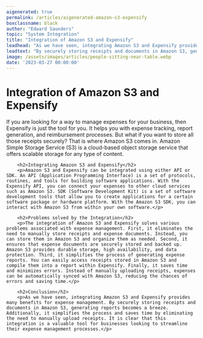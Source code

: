 ```yaml
---
aigenerated: true
permalink: /articles/aigenerated-amazon-s3-expensify
boxclassname: black
author: "Edward Saunders"
topic: "System Integration"
title: "Integration of Amazon S3 and Expensify"
leadhead: "As we have seen, integrating Amazon S3 and Expensify provides many benefits for expense management"
leadtext: "By securely storing receipts and documents in Amazon S3, generating reports becomes a breeze. Additionally, it simplifies the process and saves time by eliminating the need to manually upload receipts. It is clear that this integration is a valuable tool for businesses looking to streamline their expense management processes."
image: /assets/images/articles/people-sitting-near-table.webp
date: '2023-03-27 00:00:00'
---
```

<div class="arttext">        <h1>Integration of Amazon S3 and Expensify</h1>
        <p>If you are looking for a way to manage expenses for your business, then Expensify is just the tool for you. It helps you with expense tracking, report generation, and reimbursement processes. But what if you want to store all those receipts securely? That is where Amazon S3 comes in. Amazon Simple Storage Service (S3) is a cloud-based object storage service that offers scalable storage for any type of content.</p>
        
        <h2>Integrating Amazon S3 and Expensify</h2>
        <p>Amazon S3 and Expensify can be integrated using either API or SDK. An API (Application Programming Interface) is a set of protocols, routines, and tools for building software applications. With the Expensify API, you can connect your expenses to other cloud services such as Amazon S3. SDK (Software Development Kit) is a set of software development tools that allow you to create applications for a certain software package or hardware platform. With the Amazon S3 SDK, you can interact with Amazon S3 from within your own software.</p>

        <h2>Problems solved by the Integration</h2>
        <p>The integration of Amazon S3 and Expensify solves various problems associated with expense management. First, it eliminates the need to manually store receipts and expense documents. Instead, you can store them in Amazon S3 and organize them as needed. Second, it ensures that expense documents are securely stored and backed up. Amazon S3 provides durable storage, high availability, and data protection. Third, it simplifies the process of generating expense reports. You can easily access receipts stored in Amazon S3 and compile them into a report within Expensify. Finally, it saves time and minimizes errors. Instead of manually uploading receipts, expenses can be automatically synced with Amazon S3, reducing the chances of errors and saving time.</p>

        <h2>Conclusion</h2>
        <p>As we have seen, integrating Amazon S3 and Expensify provides many benefits for expense management. By securely storing receipts and documents in Amazon S3, generating reports becomes a breeze. Additionally, it simplifies the process and saves time by eliminating the need to manually upload receipts. It is clear that this integration is a valuable tool for businesses looking to streamline their expense management processes.</p>
</div>